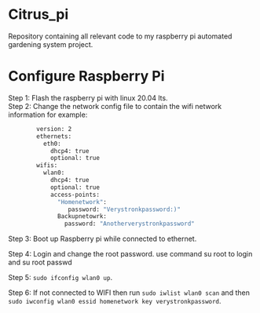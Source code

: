 # Citrus_pi
Repository containing all relevant code to my raspberry pi automated gardening system project. 

# Configure Raspberry Pi

Step 1: Flash the raspberry pi with linux 20.04 lts.  
Step 2: Change the network config file to contain the wifi network information
        for example:
```sh
        version: 2
        ethernets:
          eth0:
            dhcp4: true
            optional: true
        wifis:
          wlan0:
            dhcp4: true
            optional: true
            access-points:
              "Homenetwork":
                 password: "Verystronkpassword:)"
              Backupnetowrk:
                password: "Anotherverystronkpassword"
```
Step 3: Boot up Raspberry pi while connected to ethernet.

Step 4: Login and change the root password.
        use command su root to login and su root passwd
        
Step 5: ```sudo ifconfig wlan0 up```.

Step 6: If not connected to WIFI then run ```sudo iwlist wlan0 scan``` and then ```sudo iwconfig wlan0 essid homenetwork key verystronkpassword```.
